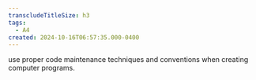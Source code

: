 ```yaml
---
transcludeTitleSize: h3
tags:
  - A4
created: 2024-10-16T06:57:35.000-0400
---
```

use proper code maintenance techniques and conventions when creating computer programs.